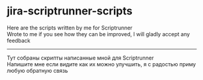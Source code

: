 # jira-scriptrunner-scripts
Here are the scripts written by me for Scriptrunner <br>
Wrote to me if you see how they can be improved, I will gladly accept any feedback
<hr>
Тут собраны скрипты написанные мной для Scriptrunner <br>
Напишите мне если видите как их можно улучшить, я с радостью приму любую обратную связь

